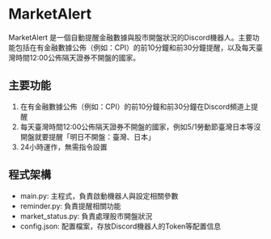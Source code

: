 # MarketAlert

MarketAlert 是一個自動提醒金融數據與股市開盤狀況的Discord機器人。主要功能包括在有金融數據公佈（例如：CPI）的前10分鐘和前30分鐘提醒，以及每天臺灣時間12:00公佈隔天證券不開盤的國家。

## 主要功能

1. 在有金融數據公佈（例如：CPI）的前10分鐘和前30分鐘在Discord頻道上提醒
2. 每天臺灣時間12:00公佈隔天證券不開盤的國家，例如5/1勞動節臺灣日本等沒開盤就要提醒「明日不開盤：臺灣、日本」
3. 24小時運作，無需指令設置

## 程式架構

- main.py: 主程式，負責啟動機器人與設定相關參數
- reminder.py: 負責提醒相關功能
- market_status.py: 負責處理股市開盤狀況
- config.json: 配置檔案，存放Discord機器人的Token等配置信息
